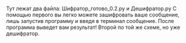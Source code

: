 Тут лежат два файла: Шифратор_готово_0.2.py и Дешифратор.py
С помощью первого вы легко можете зашифровать ваше сообщение, лишь запустив программу и введя в терминал сообщение.
После программа выведет вам результат!
Второй по той же схеме, но уже дешифратор.
